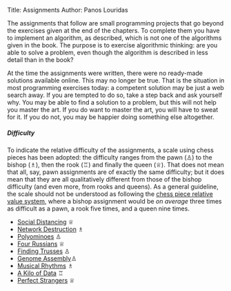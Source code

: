 Title: Assignments
Author: Panos Louridas

The assignments that follow are small programming projects that go
beyond the exercises given at the end of the chapters. To complete
them you have to implement an algorithm, as described, which is not
one of the algorithms given in the book. The purpose is to exercise
algorithmic thinking: are you able to solve a problem, even though the
algorithm is described in less detail than in the book?

At the time the assignments were written, there were no ready-made
solutions available online. This may no longer be true. That is the
situation in most programming exercises today: a competent solution
may be just a web search away. If you are tempted to do so, take a
step back and ask yourself why. You may be able to find a solution to
a problem, but this will not help you master the art. If you do want
to master the art, you will have to sweat for it. If you do not, you
may be happier doing something else altogether.

##### Difficulty

To indicate the relative difficulty of the assignments, a scale using
chess pieces has been adopted: the difficulty ranges from the pawn
(&#9817;) to the bishop (&#9815;), then the rook (&#9814;) and finally
the queen (&#9813;). That does not mean that all, say, pawn
assignments are of exactly the same difficulty; but it does mean that
they are all qualitatively different from those of the bishop
difficulty (and even more, from rooks and queens). As a general
guideline, the scale should not be understood as following the [chess
piece relative value
system](https://en.wikipedia.org/wiki/Chess_piece_relative_value),
where a bishop assignment would be *on average* three times as
difficult as a pawn, a rook five times, and a queen nine times.

* [Social Distancing]({filename}../assignments/social-distancing/social_distancing.md)
  &#9813;
* [Network
  Destruction]({filename}../assignments/network-destruction/network_destruction.md)
  &#9815;
* [Polyominoes]({filename}../assignments/polyominoes/polyominoes.md) &#9817;
* [Four Russians]({filename}../assignments/four-russians/four_russians.md) &#9813;
* [Finding Trusses]({filename}../assignments/trusses/trusses.md) &#9817;
* [Genome Assembly]({filename}../assignments/genome-assembly/genome_assembly.md)&#9817;
* [Musical Rhythms]({filename}../assignments/musical-rhythms/musical_rhythms.md) &#9815;
* [A Kilo of Data]({filename}../assignments/a-kilo-of-data/a_kilo_of_data.md)
&#9814;
* [Perfect Strangers]({filename}../assignments/perfect-strangers/perfect_strangers.md)
&#9813;
